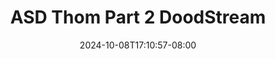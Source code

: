 --- 
title: "ASD Thom Part 2  DoodStream"
description: "  bokep ASD Thom Part 2  DoodStream     baru"
date: 2024-10-08T17:10:57-08:00
file_code: "aq60j2xfe04o"
draft: false
cover: "7wj33qe4d9x0ake8.jpg"
tags: ["ASD", "Thom", "Part", "DoodStream", "bokep-indo", "bokep-viral", "bokep-ig"]
length: 2121
fld_id: "1390195"
foldername: "ASD"
categories: ["ASD"]
views: 9
---